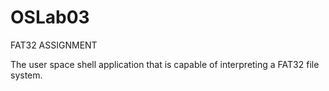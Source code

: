# OSLab03
FAT32 ASSIGNMENT

The user space shell application that is capable of interpreting a FAT32 file system.

